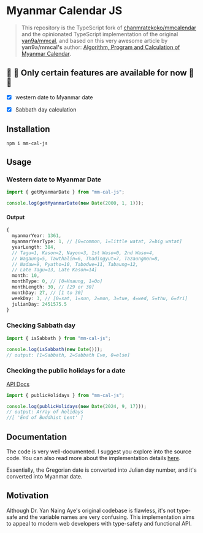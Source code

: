 # Myanmar Calendar JS

> This repository is the TypeScript fork of [chanmratekoko/mmcalendar](https://github.com/chanmratekoko/mmcalendar) and the opinionated TypeScript implementation of the original [yan9a/mmcal](https://github.com/yan9a/mmcal), and based on this very awesome article by **yan9a/mmcal's** author: [Algorithm, Program and Calculation of Myanmar Calendar](https://cool-emerald.blogspot.com/2013/06/algorithm-program-and-calculation-of.html).

## 🚧 🚧 Only certain features are available for now 🚧 🚧

- [x] western date to Myanmar date

- [x] Sabbath day calculation

## Installation

```shell
npm i mm-cal-js
```

## Usage

### Western date to Myanmar Date

```ts
import { getMyanmarDate } from "mm-cal-js";

console.log(getMyanmarDate(new Date(2000, 1, 1)));
```

#### Output

```ts
{
  myanmarYear: 1361,
  myanmarYearType: 1, // [0=common, 1=little watat, 2=big watat]
  yearLength: 384,
  // Tagu=1, Kason=2, Nayon=3, 1st Waso=0, 2nd Waso=4,
  // Wagaung=5, Tawthalin=6, Thadingyut=7, Tazaungmon=8,
  // Nadaw=9, Pyatho=10, Tabodwe=11, Tabaung=12,
  // Late Tagu=13, Late Kason=14]
  month: 10,
  monthType: 0, // [0=Hnaung, 1=Oo]
  monthLength: 30, // [29 or 30]
  monthDay: 27, // [1 to 30]
  weekDay: 3, // [0=sat, 1=sun, 2=mon, 3=tue, 4=wed, 5=thu, 6=fri]
  julianDay: 2451575.5
}
```

### Checking Sabbath day

```ts
import { isSabbath } from "mm-cal-js";

console.log(isSabbath(new Date()));
// output: [1=Sabbath, 2=Sabbath Eve, 0=else]
```

### Checking the public holidays for a date

[API Docs](https://doxdox.org/Beautiful-Days/mm-cal-js#src/mm-calendar/holidays.ts)

```ts
import { publicHolidays } from "mm-cal-js";

console.log(publicHolidays(new Date(2024, 9, 17)));
// output: Array of holidays
//[ 'End of Buddhist Lent' ]
```

## Documentation

The code is very well-documented. I suggest you explore into the source code. You can also read more about the implementation details [here](https://cool-emerald.blogspot.com/2013/06/algorithm-program-and-calculation-of.html).

Essentially, the Gregorian date is converted into Julian day number, and it's converted into Myanmar date.

## Motivation

Although Dr. Yan Naing Aye's original codebase is flawless, it's not type-safe and the variable names are very confusing. This implementation aims to appeal to modern web developers with type-safety and functional API.
